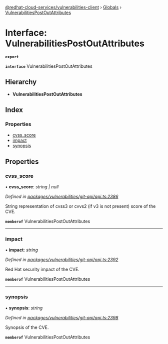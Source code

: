 [@redhat-cloud-services/vulnerabilities-client](../README.md) › [Globals](../globals.md) › [VulnerabilitiesPostOutAttributes](vulnerabilitiespostoutattributes.md)

# Interface: VulnerabilitiesPostOutAttributes

**`export`** 

**`interface`** VulnerabilitiesPostOutAttributes

## Hierarchy

* **VulnerabilitiesPostOutAttributes**

## Index

### Properties

* [cvss_score](vulnerabilitiespostoutattributes.md#cvss_score)
* [impact](vulnerabilitiespostoutattributes.md#impact)
* [synopsis](vulnerabilitiespostoutattributes.md#synopsis)

## Properties

###  cvss_score

• **cvss_score**: *string | null*

*Defined in [packages/vulnerabilities/git-api/api.ts:2386](https://github.com/RedHatInsights/javascript-clients/blob/master/packages/vulnerabilities/git-api/api.ts#L2386)*

String representation of cvss3 or cvvs2 (if v3 is not present) score of the CVE.

**`memberof`** VulnerabilitiesPostOutAttributes

___

###  impact

• **impact**: *string*

*Defined in [packages/vulnerabilities/git-api/api.ts:2392](https://github.com/RedHatInsights/javascript-clients/blob/master/packages/vulnerabilities/git-api/api.ts#L2392)*

Red Hat security impact of the CVE.

**`memberof`** VulnerabilitiesPostOutAttributes

___

###  synopsis

• **synopsis**: *string*

*Defined in [packages/vulnerabilities/git-api/api.ts:2398](https://github.com/RedHatInsights/javascript-clients/blob/master/packages/vulnerabilities/git-api/api.ts#L2398)*

Synopsis of the CVE.

**`memberof`** VulnerabilitiesPostOutAttributes
